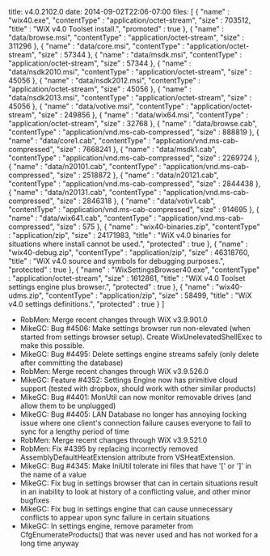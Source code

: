 title: v4.0.2102.0
date: 2014-09-02T22:06-07:00
files: [
  { "name" : "wix40.exe", "contentType" : "application/octet-stream", "size" : 703512, "title" : "WiX v4.0 Toolset install.", "promoted" : true },
  { "name" : "data/browse.msi", "contentType" : "application/octet-stream", "size" : 311296 },
  { "name" : "data/core.msi", "contentType" : "application/octet-stream", "size" : 57344 },
  { "name" : "data/msdk.msi", "contentType" : "application/octet-stream", "size" : 57344 },
  { "name" : "data/nsdk2010.msi", "contentType" : "application/octet-stream", "size" : 45056 },
  { "name" : "data/nsdk2012.msi", "contentType" : "application/octet-stream", "size" : 45056 },
  { "name" : "data/nsdk2013.msi", "contentType" : "application/octet-stream", "size" : 45056 },
  { "name" : "data/votive.msi", "contentType" : "application/octet-stream", "size" : 249856 },
  { "name" : "data/wix64.msi", "contentType" : "application/octet-stream", "size" : 32768 },
  { "name" : "data/browse.cab", "contentType" : "application/vnd.ms-cab-compressed", "size" : 888819 },
  { "name" : "data/core1.cab", "contentType" : "application/vnd.ms-cab-compressed", "size" : 7668241 },
  { "name" : "data/msdk1.cab", "contentType" : "application/vnd.ms-cab-compressed", "size" : 2269724 },
  { "name" : "data/n20101.cab", "contentType" : "application/vnd.ms-cab-compressed", "size" : 2518872 },
  { "name" : "data/n20121.cab", "contentType" : "application/vnd.ms-cab-compressed", "size" : 2844438 },
  { "name" : "data/n20131.cab", "contentType" : "application/vnd.ms-cab-compressed", "size" : 2846318 },
  { "name" : "data/votiv1.cab", "contentType" : "application/vnd.ms-cab-compressed", "size" : 914695 },
  { "name" : "data/wix641.cab", "contentType" : "application/vnd.ms-cab-compressed", "size" : 575 },
  { "name" : "wix40-binaries.zip", "contentType" : "application/zip", "size" : 24171983, "title" : "WiX v4.0 binaries for situations where install cannot be used.", "protected" : true },
  { "name" : "wix40-debug.zip", "contentType" : "application/zip", "size" : 46318760, "title" : "WiX v4.0 source and symbols for debugging purposes.", "protected" : true },
  { "name" : "WixSettingsBrowser40.exe", "contentType" : "application/octet-stream", "size" : 1612861, "title" : "WiX v4.0 Toolset settings engine plus browser.", "protected" : true },
  { "name" : "wix40-udms.zip", "contentType" : "application/zip", "size" : 58499, "title" : "WiX v4.0 settings definitions.", "protected" : true }
 ]

* RobMen: Merge recent changes through WiX v3.9.901.0
* MikeGC: Bug #4506: Make settings browser run non-elevated (when started from settings browser setup). Create WixUnelevatedShellExec to make this possible.
* MikeGC: Bug #4495: Delete settings engine streams safely (only delete after committing the database)
* RobMen: Merge recent changes through WiX v3.9.526.0
* MikeGC: Feature #4352: Settings Engine now has primitive cloud support (tested with dropbox, should work with other similar products)
* MikeGC: Bug #4401: MonUtil can now monitor removable drives (and allow them to be unplugged)
* MikeGC: Bug #4405: LAN Database no longer has annoying locking issue where one client's connection failure causes everyone to fail to sync for a lengthy period of time
* RobMen: Merge recent changes through WiX v3.9.521.0
* RobMen: Fix #4395 by replacing incorrectly removed AssemblyDefaultHeatExtension attribute from VSHeatExtension.
* MikeGC: Bug #4345: Make IniUtil tolerate ini files that have '[' or ']' in the name of a value
* MikeGC: Fix bug in settings browser that can in certain situations result in an inability to look at history of a conflicting value, and other minor bugfixes
* MikeGC: Fix bug in settings engine that can cause unnecessary conflicts to appear upon sync failure in certain situations
* MikeGC: In settings engine, remove parameter from CfgEnumerateProducts() that was never used and has not worked for a long time anyway